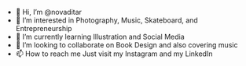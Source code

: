 - 👋 Hi, I’m @novaditar
- 👀 I’m interested in Photography, Music, Skateboard, and Entrepreneurship
- 🌱 I’m currently learning Illustration and Social Media
- 💞️ I’m looking to collaborate on Book Design and also covering music
- 📫 How to reach me Just visit my Instagram and my LinkedIn

<!---
novaditar/novaditar is a ✨ special ✨ repository because its `README.md` (this file) appears on your GitHub profile.
You can click the Preview link to take a look at your changes.
--->

